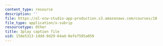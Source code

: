```yaml
---
content_type: resource
description: ''
file: https://ol-ocw-studio-app-production.s3.amazonaws.com/courses/18-01sc-single-variable-calculus-fall-2010/158e53131ddd9d2964ad0afe7595a059_98X2TyxXQdU.srt
file_type: application/x-subrip
resourcetype: Other
title: 3play caption file
uid: 158e5313-1ddd-9d29-64ad-0afe7595a059
---
```

